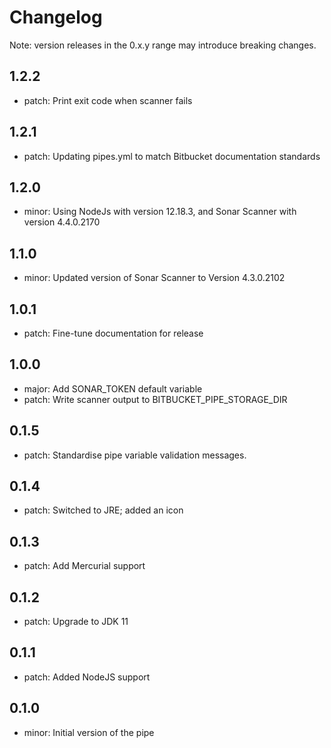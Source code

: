 # Changelog
Note: version releases in the 0.x.y range may introduce breaking changes.

## 1.2.2

- patch: Print exit code when scanner fails

## 1.2.1

- patch: Updating pipes.yml to match Bitbucket documentation standards

## 1.2.0

- minor: Using NodeJs with version 12.18.3, and Sonar Scanner with version 4.4.0.2170

## 1.1.0

- minor: Updated version of Sonar Scanner to Version 4.3.0.2102

## 1.0.1

- patch: Fine-tune documentation for release

## 1.0.0

- major: Add SONAR_TOKEN default variable
- patch: Write scanner output to BITBUCKET_PIPE_STORAGE_DIR

## 0.1.5

- patch: Standardise pipe variable validation messages.

## 0.1.4

- patch: Switched to JRE; added an icon

## 0.1.3

- patch: Add Mercurial support

## 0.1.2

- patch: Upgrade to JDK 11

## 0.1.1

- patch: Added NodeJS support

## 0.1.0

- minor: Initial version of the pipe

